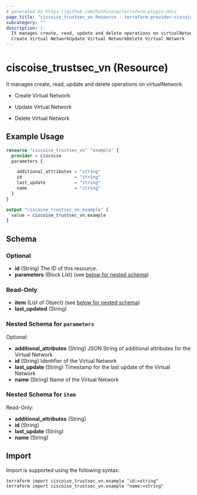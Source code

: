 ```yaml
---
# generated by https://github.com/hashicorp/terraform-plugin-docs
page_title: "ciscoise_trustsec_vn Resource - terraform-provider-ciscoise"
subcategory: ""
description: |-
  It manages create, read, update and delete operations on virtualNetwork.
  Create Virtual NetworkUpdate Virtual NetworkDelete Virtual Network
---
```


# ciscoise_trustsec_vn (Resource)

It manages create, read, update and delete operations on virtualNetwork.

- Create Virtual Network

- Update Virtual Network

- Delete Virtual Network

## Example Usage

```terraform
resource "ciscoise_trustsec_vn" "example" {
  provider = ciscoise
  parameters {

    additional_attributes = "string"
    id                    = "string"
    last_update           = "string"
    name                  = "string"
  }
}

output "ciscoise_trustsec_vn_example" {
  value = ciscoise_trustsec_vn.example
}
```

<!-- schema generated by tfplugindocs -->
## Schema

### Optional

- **id** (String) The ID of this resource.
- **parameters** (Block List) (see [below for nested schema](#nestedblock--parameters))

### Read-Only

- **item** (List of Object) (see [below for nested schema](#nestedatt--item))
- **last_updated** (String)

<a id="nestedblock--parameters"></a>
### Nested Schema for `parameters`

Optional:

- **additional_attributes** (String) JSON String of additional attributes for the Virtual Network
- **id** (String) Identifier of the Virtual Network
- **last_update** (String) Timestamp for the last update of the Virtual Network
- **name** (String) Name of the Virtual Network


<a id="nestedatt--item"></a>
### Nested Schema for `item`

Read-Only:

- **additional_attributes** (String)
- **id** (String)
- **last_update** (String)
- **name** (String)

## Import

Import is supported using the following syntax:

```shell
terraform import ciscoise_trustsec_vn.example "id:=string"
terraform import ciscoise_trustsec_vn.example "name:=string"
```

